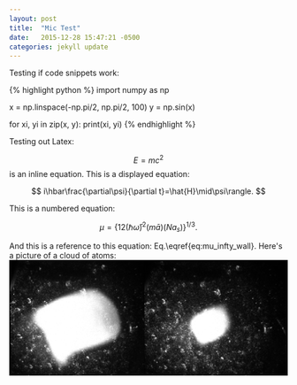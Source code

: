 ```yaml
---
layout: post
title:  "Mic Test"
date:   2015-12-28 15:47:21 -0500
categories: jekyll update
---
```


Testing if code snippets work:

{% highlight python %}
import numpy as np

x = np.linspace(-np.pi/2, np.pi/2, 100)
y = np.sin(x)

for xi, yi in zip(x, y):
    print(xi, yi)
{% endhighlight %}

Testing out Latex:

$$E=mc^2$$ is an inline equation. This is a displayed equation:

$$
i\hbar\frac{\partial\psi}{\partial t}=\hat{H}\mid\psi\rangle.
$$

This is a numbered equation:

$$
\begin{equation}
\mu=\left\{ 12\left(\hbar\bar{\omega}\right)^{2}\left(m\bar{a}\right)\left(Na_{s}\right)\right\} ^{1/3}.\label{eq:mu_infty_wall}
\end{equation}
$$

And this is a reference to this equation: Eq.\eqref{eq:mu_infty_wall}.
Here's a picture of a cloud of atoms:
![MOT loading](/assets/mic-testing/lmot_loading.png)




